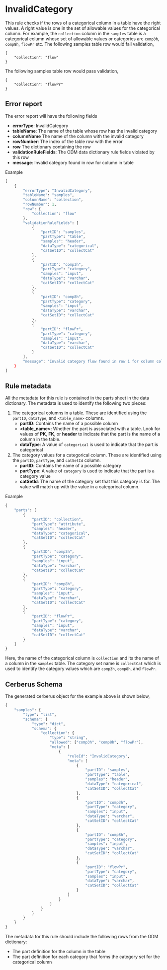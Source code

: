 # InvalidCategory

This rule checks if the rows of a categorical column in a table have the right values. A right value is one in the set of allowable values for the categorical column. For example, the `collection` column in the `samples` table is a categorical column whose set of allowable values or categories are `comp3h`, `comp8h`, `flowPr` etc. The following samples table row would fail validation,

```
{
    "collection": "flow"
}
```

The following samples table row would pass validation,

```
{
    "collection": "flowPr"
}
```

## Error report

The error report will have the following fields

* **errorType**: InvalidCategory
* **tableName**: The name of the table whose row has the invalid category
* **columnName** The name of the column with the invalid category
* **rowNumber**: The index of the table row with the error
* **row** The dictionary containing the row
* **validationRuleFields**: The ODM data dictionary rule fields violated by this row
* **message**: Invalid category <invalidCategoryValue> found in row <rowIndex> for column <columnName> in table <tableName>

Example

```python
[
    {
        "errorType": "InvalidCategory",
        "tableName": "samples",
        "columnName": "collection",
        "rowNumber": 1,
        "row": {
            "collection": "flow"
        },
        "validationRuleFields": [
            {
                "partID": "samples",
                "partType": "table",
                "samples": "header",
                "dataType": "categorical",
                "catSetID": "collectCat"
            },
            {
                "partID": "comp3h",
                "partType": "category",
                "samples": "input",
                "dataType": "varchar",
                "catSetID": "collectCat"
            },
            {
                "partID": "comp8h",
                "partType": "category",
                "samples": "input",
                "dataType": "varchar",
                "catSetID": "collectCat"
            },
            {
                "partID": "flowPr",
                "partType": "category",
                "samples": "input",
                "dataType": "varchar",
                "catSetID": "collectCat"
            }
        ],
        "message": "Invalid category flow found in row 1 for column collection in table samples
    }
]
```

## Rule metadata

All the metadata for this rule is contained in the parts sheet in the data dictionary. The metadata is used to identify the following two pieces:

1. The categorical columns in a table. These are identified using the `partID`, `dataType`, and `<table_name>` columns. 
    * **partID**: Contains the name of a possible column
    * **<table_name>**: Whether the part is associated with a table. Look for values of **PK**, **FK**, or **header** to indicate that the part is the name of a column in the table.
    * **dataType**: A value of `categorical` is used to indicate that the part is categorical
2. The category values for a categorical column. These are identified using the `partID`, `partType`, and `catSetId` column.
    * **partID**: Contains the name of a possible category
    * **partType**: A value of `category` is used to indicate that the part is a category value
    * **catSetId**: The name of the category set that this category is for. The value will match up with the value in a categorical column.

Example

```python
{
    "parts": [
        {
            "partID": "collection",
            "partType": "attribute",
            "samples": "header",
            "dataType": "categorical",
            "catSetID": "collectCat"
        },
        {
            "partID": "comp3h",
            "partType": "category",
            "samples": "input",
            "dataType": "varchar",
            "catSetID": "collectCat"
        },
        {
            "partID": "comp8h",
            "partType": "category",
            "samples": "input",
            "dataType": "varchar",
            "catSetID": "collectCat"
        },
        {
            "partID": "flowPr",
            "partType": "category",
            "samples": "input",
            "dataType": "varchar",
            "catSetID": "collectCat"
        }
    ]
}
```

Here, the name of the categorical column is `collection` and its the name of a column in the `samples` table. The category set name is `collectCat` which is used to identify the category values which are `comp3h`, `comp8h`, and `flowPr`.

## Cerberus Schema

The generated cerberus object for the example above is shown below,

```python
{
    "samples": {
        "type": "list",
        "schema": {
            "type": "dict",
            "schema": {
                "collection": {
                    "type": "string",
                    "allowed": ["comp3h", "comp8h", "flowPr"],
                    "meta": [
                        {
                            "ruleId": "InvalidCategory",
                            "meta": [
                                {
                                    "partID": "samples",
                                    "partType": "table",
                                    "samples": "header",
                                    "dataType": "categorical",
                                    "catSetID": "collectCat"
                                },
                                {
                                    "partID": "comp3h",
                                    "partType": "category",
                                    "samples": "input",
                                    "dataType": "varchar",
                                    "catSetID": "collectCat"
                                },
                                {
                                    "partID": "comp8h",
                                    "partType": "category",
                                    "samples": "input",
                                    "dataType": "varchar",
                                    "catSetID": "collectCat"
                                },
                                {
                                    "partID": "flowPr",
                                    "partType": "category",
                                    "samples": "input",
                                    "dataType": "varchar",
                                    "catSetID": "collectCat"
                                }
                            ]
                        }
                    ]
                }
            }
        }
    }
}
```

The metadata for this rule should include the following rows from the ODM dictionary:

* The part definition for the column in the table
* The part definition for each category that forms the category set for the categorical column